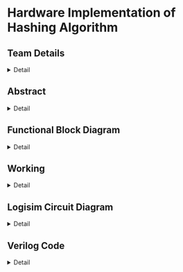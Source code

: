 # Hardware Implementation of Hashing Algorithm

<!-- First Section -->
## Team Details
<details>
  <summary>Detail</summary>

  > Semester: 3rd Sem B. Tech. CSE

  > Section: S1

  > Member-1: A R Sharan Kumar, 231CS101, arsharankumar.231cs101@nitk.edu.in

  > Member-2: Ashutosh Kumar, 231CS113, ashutoshkumar.231cs113@nitk.edu.in

  > Member-3: S B L Prateek, 231CS149, sblprateek.231cs149@nitk.edu.in
</details>

<!-- Second Section -->
## Abstract
<details>
  <summary>Detail</summary>
  
   > Motivation: The motivation behind this project is to address the performance bottlenecks
faced by software implementations of the SHA-256 hash function, especially in resource-
constrained environments like embedded systems and IoT devices. By implementing SHA-
256 in hardware, we aim to achieve significant improvements in processing speed and power
efficiency, which are critical for optimizing security and performance in these applications.
  
   > Problem Statement: Traditional software implementations of SHA-256 can suffer from performance
limitations, particularly in systems with strict timing and power requirements. This
creates challenges for applications that require both robust security and efficient performance,
highlighting the need for a more effective solution.
  
   > Features:
  <br>• Hardware implementation of the SHA-256 algorithm.
  <br>• Significant improvements in processing speed and power efficiency compared to software solutions.
  <br>• Optimization for small inputs and a considerable number of hashing functions.
  <br>• Viability for applications that require enhanced security and performance optimization.
  <br>• SHA-256 enable parallel data block processing, enhancing hash computation speed, especially in hardware implementations.

</details>

<!-- Third Section -->
## Functional Block Diagram
<details>
  <summary>Detail</summary>

<img alt="S1-T13" src="https://github.com/user-attachments/assets/bda8a19e-dd27-4588-94f4-a7eaa28837fc"><img/>


</details>


<!-- Fourth Section -->
## Working
<details>
  <summary>Detail</summary>



<img alt="S1-T13" src="https://github.com/user-attachments/assets/609ed5a3-643e-47c2-8d9a-046a5b99929e"><img/>

> 1.	Input Handling:
<br>•	The system takes 6 ASCII values, each 8 bits long. These values are paired to form 16-bit message blocks:
<br> M0 = {in0, in1}
<br> M1 = {in2, in3}
<br> M2 = {in4, in5}
<br>•	A fourth block, M3, holds the number of non-zero inputs to define the length of the message.
<br>•	The blocks M0, M1, M2, and M3 form the input message.

> 2.	Message Expansion:
•	The input message blocks are expanded into 8 words (W0 to W7) using the following equations:
–	For W0 to W3:
W(t) = M(t) for 0 <= t <= 3.
This means W0 = M0, W1 = M1, W2 = M2, and W3 = M3.
–	For W4 to W7:
W(t) = small sigma(W(t-3)) + W(t-1) for 4 <= t <= 7. The small sigma function is defined as:
small sigma(x) = ROT11(x) ˆ ROT7(x) ˆ RSH3(x), where:
∗ ROT11(x) is a rotation of x by 11 bits,
∗ ROT7(x) is a rotation by 7 bits,
∗ RSH3(x) is a right shift by 3 bits.

> 3.	Initial Hash Values (a, b, c, d):
•	The initial hash values a, b, c, and d are constants derived from the first 16 bits of the decimal part of the square roots of the first 4 prime numbers:
– a = 0110101000001001 (square root of 2),
– b = 1011101101100111 (square root of 3),
– c = 0011110001101110 (square root of 5),
– d = 1010010101001111 (square root of 7).


> 4.	Round Constants (K[0] to K[7]):
•	Predefined constants K[0] to K[7] are used during the hash generation to introduce com- plexity. These constants are the first 16 bits of the decimal part of the cube roots of the first 8 prime numbers. Specifically:
– K[0] = 0100001010001010 (cube root of 2),
– K[1] = 0111000100110111 (cube root of 3),
– K[2] = 1011010111000000 (cube root of 5),
– K[3] = 1110100110110101 (cube root of 7),
– K[4] = 0011100101010110 (cube root of 11),
– K[5] = 0101100111110001 (cube root of 13),
– K[6] = 1001001000111111 (cube root of 17),
– K[7] = 1010101100011100 (cube root of 19).

> 5.	Hash Computation:
•	The algorithm performs 8 rounds of computation, transforming the values of a, b, c, and d using two main operations:
 
–	T1 Calculation:
T1 = Sigma1(c) + CH(b, c, d) + W(t) + K(t) + d where Sigma1(x) :
Sigma1(x) = ROT2(x) + ROT7(x)
–	T2 Calculation:
T2 = Sigma0(a) + MAJ(a, b, c) where Sigma0(x) :
Sigma0(x) = ROT5(x) + ROT11(x)
•	These transformations are applied for each of the 8 words (W0 to W7), updating the values of a, b, c, and d in each round as shown below :
•	d = c
•	c = b+T1
•	b = a
•	a= T1 + T2
> 6.	Final Hash Value:
•	After completing the 8 rounds, the final values of a, b, c, and d are combined to form the
64-bit hash.
•	This 64-bit hash is converted into ASCII format for output display.
>Operational Steps:
1.	Click Refresh:
•	This clears the output screen, resets the message blocks to zero, and sets all counters to zero.
2.	Clock Pulse 1:
•	Apply Clock Pulse 1 until all input characters are read, or click until Counter Display 1 reaches 7.
3.	Clock Pulse 2:
•	Apply Clock Pulse 2 until Counter Display 2 reaches 7, indicating that the words are ready.
4.	Clock Pulse 3:
•	Apply Clock Pulse 3 until Counter Display 3 reaches 8, showing the final 8 characters of the 64-bit hash on the output screen.

</details>

<!-- Fifth Section -->
## Logisim Circuit Diagram
<details>
  <summary>Detail</summary>

  > Update a neat logisim circuit diagram
</details>

<!-- Sixth Section -->
## Verilog Code
<details>
  <summary>Detail</summary>

  > Neatly update the Verilog code in code style only.
</details>


